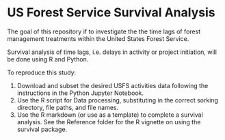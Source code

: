 # US Forest Service Survival Analysis
The goal of this repository if to investigate the the time lags of forest management treatments within the United States Forest Service. 

Survival analysis of time lags, i.e. delays in activity or project initiation, will be done using R and Python.

To reproduce this study:
1. Download and subset the desired USFS activities data following the instructions in the Python Jupyter Notebook.
2. Use the R script for Data processing, substituting in the correct sorking directory, file paths, and file names. 
3. Use the R markdown (or use as a template) to complete a survival analysis. See the Reference folder for the R vignette on using the survival package. 
